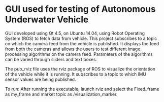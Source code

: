 # GUI used for testing of Autonomous Underwater Vehicle

GUI developed using Qt 4.5, on Ubuntu 14.04, using Robot Operating System (ROS) to fetch data from vehicle. This project subscribes to a topic on which the camera feed from the vehicle is published. It displays the feed from both the cameras and allows the users to test different image processing algorithms on the camera feed. Parameters of the algorithms can be varied through sliders and text boxes.

The pub_rviz file uses the rviz package of ROS to visualize the orientation of the vehicle while it is running. It subscribes to a topic to which IMU sensor values are being published.

To run:
After running the executable, launch rviz and select the Fixed_frame as my_frame and market topic as /visualization_marker.
